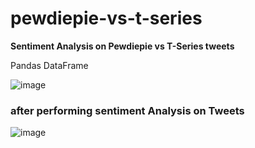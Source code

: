 # pewdiepie-vs-t-series
**Sentiment Analysis on Pewdiepie vs T-Series tweets**

 Pandas DataFrame
 
 
![image](https://user-images.githubusercontent.com/41579863/52292685-3eb17e00-299b-11e9-9fc8-4c7e51aa9108.png)


### after performing sentiment Analysis on Tweets

![image](https://user-images.githubusercontent.com/41579863/52292753-66084b00-299b-11e9-960c-03407cd33abf.png)

